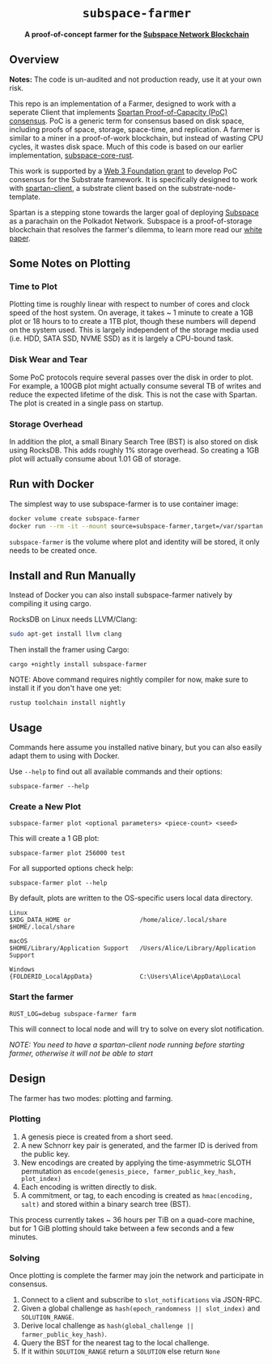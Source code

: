 <div align="center">
  <h1><code>subspace-farmer</code></h1>
  <strong>A proof-of-concept farmer for the <a href="https://subspace.network/">Subspace Network Blockchain</a></strong>
</div>

## Overview
**Notes:** The code is un-audited and not production ready, use it at your own risk.

This repo is an implementation of a Farmer, designed to work with a seperate Client that implements [Spartan Proof-of-Capacity (PoC) consensus](https://github.com/subspace/substrate/blob/w3f-spartan-ms-1/frame/spartan/design.md). PoC is a generic term for consensus based on disk space, including proofs of space, storage, space-time, and replication. A farmer is similar to a miner in a proof-of-work blockchain, but instead of wasting CPU cycles, it wastes disk space. Much of this code is based on our earlier implementation, [subspace-core-rust](https://www.github.com/subspace/subspace-core-rust).

This work is supported by a [Web 3 Foundation grant](https://github.com/w3f/Open-Grants-Program/blob/master/applications/spartan_poc_consensus_module.md) to develop PoC consensus for the Substrate framework. It is specifically designed to work with [spartan-client](https://github.com/subspace/substrate/tree/w3f-spartan-ms-1/bin/node-template-spartan), a substrate client based on the substrate-node-template. 

Spartan is a stepping stone towards the larger goal of deploying [Subspace](https://www.subspace.network/) as a parachain on the Polkadot Network. Subspace is a proof-of-storage blockchain that resolves the farmer's dilemma, to learn more read our <a href="https://drive.google.com/file/d/1v847u_XeVf0SBz7Y7LEMXi72QfqirstL/view">white paper</a>.

## Some Notes on Plotting

### Time to Plot

Plotting time is roughly linear with respect to number of cores and clock speed of the host system. On average, it takes ~ 1 minute to create a 1GB plot or 18 hours to to create a 1TB plot, though these numbers will depend on the system used. This is largely independent of the storage media used (i.e. HDD, SATA SSD, NVME SSD) as it is largely a CPU-bound task.

### Disk Wear and Tear

Some PoC protocols require several passes over the disk in order to plot. For example, a 100GB plot might actually consume several TB of writes and reduce the expected lifetime of the disk. This is not the case with Spartan. The plot is created in a single pass on startup. 

### Storage Overhead

In addition the plot, a small Binary Search Tree (BST) is also stored on disk using RocksDB. This adds roughly 1% storage overhead. So creating a 1GB plot will actually consume about 1.01 GB of storage. 

## Run with Docker
The simplest way to use subspace-farmer is to use container image:
```bash
docker volume create subspace-farmer
docker run --rm -it --mount source=subspace-farmer,target=/var/spartan subspacelabs/subspace-farmer --help
```

`subspace-farmer` is the volume where plot and identity will be stored, it only needs to be created once.

## Install and Run Manually
Instead of Docker you can also install subspace-farmer natively by compiling it using cargo.

RocksDB on Linux needs LLVM/Clang:
```bash
sudo apt-get install llvm clang
```

Then install the framer using Cargo:
```
cargo +nightly install subspace-farmer
```

NOTE: Above command requires nightly compiler for now, make sure to install it if you don't have one yet:
```
rustup toolchain install nightly
```

## Usage
Commands here assume you installed native binary, but you can also easily adapt them to using with Docker.

Use `--help` to find out all available commands and their options:
```
subspace-farmer --help
```

### Create a New Plot
```
subspace-farmer plot <optional parameters> <piece-count> <seed>
```

This will create a 1 GB plot:
```
subspace-farmer plot 256000 test
```

For all supported options check help:
```
subspace-farmer plot --help
```

By default, plots are written to the OS-specific users local data directory.

```
Linux
$XDG_DATA_HOME or                   /home/alice/.local/share
$HOME/.local/share 

macOS
$HOME/Library/Application Support   /Users/Alice/Library/Application Support

Windows
{FOLDERID_LocalAppData}             C:\Users\Alice\AppData\Local
```

### Start the farmer
```
RUST_LOG=debug subspace-farmer farm
```

This will connect to local node and will try to solve on every slot notification.

*NOTE: You need to have a spartan-client node running before starting farmer, otherwise it will not be able to start*


## Design

The farmer has two modes: plotting and farming.

### Plotting
1. A genesis piece is created from a short seed.
2. A new Schnorr key pair is generated, and the farmer ID is derived from the public key.
3. New encodings are created by applying the time-asymmetric SLOTH permutation as `encode(genesis_piece, farmer_public_key_hash, plot_index)`
4. Each encoding is written directly to disk.
5. A commitment, or tag, to each encoding is created as `hmac(encoding, salt)` and stored within a binary search tree (BST).

This process currently takes ~ 36 hours per TiB on a quad-core machine, but for 1 GiB plotting should take between a few seconds and a few minutes.

### Solving
Once plotting is complete the farmer may join the network and participate in consensus.

1. Connect to a client and subscribe to `slot_notifications` via JSON-RPC.
2. Given a global challenge as `hash(epoch_randomness || slot_index)` and `SOLUTION_RANGE`.
3. Derive local challenge as `hash(global_challenge || farmer_public_key_hash)`.
4. Query the BST for the nearest tag to the local challenge.
5. If it within `SOLUTION_RANGE` return a `SOLUTION` else return `None`





